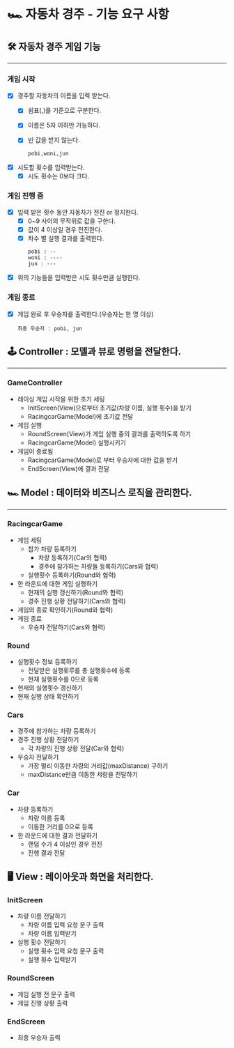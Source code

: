 # 🏎 자동차 경주 - 기능 요구 사항

## 🛠 자동차 경주 게임 기능

---

### 게임 시작
- [x] 경주할 자동차의 이름을 입력 받는다.
  - [x] 쉼표(,)를 기준으로 구분한다.
  - [x] 이름은 5자 이하만 가능하다.
  - [x] 빈 값을 받지 않는다.

      ```
     pobi,woni,jun
     ```

- [x] 시도할 횟수를 입력받는다.
  - [x] 시도 횟수는 0보다 크다.
### 게임 진행 중
- [x] 입력 받은 횟수 동안 자동차가 전진 or 정지한다.
  - [x] 0~9 사이의 무작위로 값을 구한다.
  - [x] 값이 4 이상일 경우 전진한다.
  - [x] 차수 별 실행 결과를 출력한다.
       ```
       pobi : -- 
       woni : ----
       jun : ---
       ```
- [x] 위의 기능들을 입력받은 시도 횟수만큼 실행한다.
### 게임 종료
- [x] 게임 완료 후 우승자를 출력한다.(우승자는 한 명 이상)
   ```
   최종 우승자 : pobi, jun
   ```

## 🕹 Controller : 모델과 뷰로 명령을 전달한다.

---

### GameController
- 레이싱 게임 시작을 위한 초기 세팅
  - InitScreen(View)으로부터 초기값(차량 이름, 실행 횟수)을 받기
  - RacingcarGame(Model)에 초기값 전달
- 게임 실행
  - RoundScreen(View)가 게임 실행 중의 결과를 출력하도록 하기
  - RacingcarGame(Model) 실행시키기
- 게임이 종료됨
  - RacingcarGame(Model)로 부터 우승자에 대한 값을 받기
  - EndScreen(View)에 결과 전달

## 🏎 Model : 데이터와 비즈니스 로직을 관리한다.

---

### RacingcarGame
- 게임 세팅
  - 참가 차량 등록하기
    - 차량 등록하기(Car와 협력)
    - 경주에 참가하는 차량들 등록하기(Cars와 협력)
  - 실행횟수 등록하기(Round와 협력)
- 한 라운드에 대한 게임 실행하기
  - 현재의 실행 갱신하기(Round와 협력)
  - 경주 진행 상황 전달하기(Cars와 협력)
- 게임의 종료 확인하기(Round와 협력)
- 게임 종료
  - 우승자 전달하기(Cars와 협력)
### Round
- 실행횟수 정보 등록하기
  - 전달받은 실행횟루를 총 실행횟수에 등록
  - 현재 실행횟수를 0으로 등록
- 현재의 실행횟수 갱신하기
- 현재 실행 상태 확인하기

### Cars
- 경주에 참가하는 차량 등록하기
- 경주 진행 상황 전달하기
  - 각 차량의 진행 상황 전달(Car와 협력)
- 우승자 전달하기
  - 가장 멀리 이동한 차량의 거리값(maxDistance) 구하기
  - maxDistance만큼 이동한 챠랑을 전달하기

### Car
- 차량 등록하기
  - 챠량 이름 등록
  - 이동한 거리를 0으로 등록
- 한 라운드에 대한 결과 전달하기
  - 랜덤 수가 4 이상인 경우 전진
  - 진행 결과 전달

## 🖥 View : 레이아웃과 화면을 처리한다.
### InitScreen
- 차량 이름 전달하기
  - 차량 이름 입력 요청 문구 출력
  - 차량 이름 입력받기
- 실행 횟수 전달하기
  - 실행 횟수 입력 요청 문구 출력
  - 실행 횟수 입력받기
### RoundScreen
- 게임 실행 전 문구 출력
- 게임 진행 상황 출력

### EndScreen
- 최종 우승자 출력


